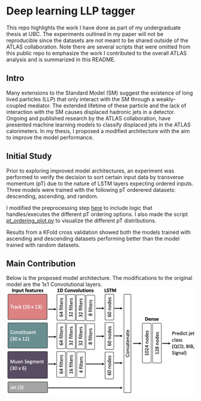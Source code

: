 # Deep learning LLP tagger
This repo highlights the work I have done as part of my undergraduate thesis at UBC. The experiments outlined in my paper will not be reproducible since the datasets are not meant to be shared outside of the ATLAS collaboration. Note there are several scripts that were omitted from this public repo to emphasize the work I contributed to the overall ATLAS analysis and is summarized in this README.

## Intro
Many extensions to the Standard Model (SM) suggest the existence of long lived particles (LLP) that only interact with the SM through a weakly-coupled mediator. The extended lifetime of these particle and the lack of interaction with the SM causes displaced hadronic jets in a detector. Ongoing and published research by the ATLAS collaboration, have presented machine learning models to classify displaced jets in the ATLAS calorimeters. In my thesis, I proposed a modified architecture with the aim to improve the model performance.

## Initial Study
Prior to exploring improved model architectures, an experiment was performed to verify the decision to sort certain input data by transverse momentum (pT) due to the nature of LSTM layers expecting ordered inputs. Three models were trained with the following pT orderered datasets: descending, ascending, and random. 

I modified the preprocessing step [here](https://github.com/rdesc/deep-learning-llp-tagger/blob/master/pre_process.py#L126) to include logic that handles/executes the different pT ordering options. I also made the script [pt_ordering_plot.py](https://github.com/rdesc/deep-learning-llp-tagger/blob/master/pt_ordering_plot.py) to visualize the different pT distributions.

Results from a KFold cross validation showed both the models trained with ascending and descending datasets performing better than the model trained with random datasets.

## Main Contribution
Below is the proposed model architecture. The modifications to the original model are the 1x1 Convolutional layers.
![](https://github.com/rdesc/deep-learning-llp-tagger/blob/master/thesis_files/new_arch.png)

